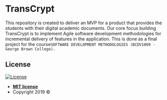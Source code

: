 # TransCrypt

This repository is created to deliver an MVP for a product that provides the students with their digital academic documents. Our core focus building TransCrypt is to implement Agile software development methodologies for incremental delivery of features in the application. 
This is done as a final project for the course```SOFTWARE DEVELOPMENT METHODOLOGIES (BCDV1009 - George Brown College).```


## License

[![License](http://img.shields.io/:license-mit-blue.svg?style=flat-square)](http://badges.mit-license.org)

- **[MIT license](http://opensource.org/licenses/mit-license.php)**
- Copyright 2019 ©
